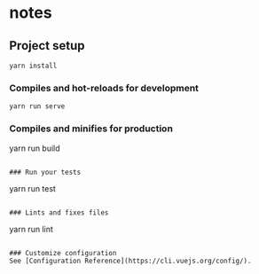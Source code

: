 # notes

## Project setup
```
yarn install
```

### Compiles and hot-reloads for development
```
yarn run serve
```

### Compiles and minifies for production
yarn run build
```

### Run your tests
```
yarn run test
```

### Lints and fixes files
```
yarn run lint
```

### Customize configuration
See [Configuration Reference](https://cli.vuejs.org/config/).

